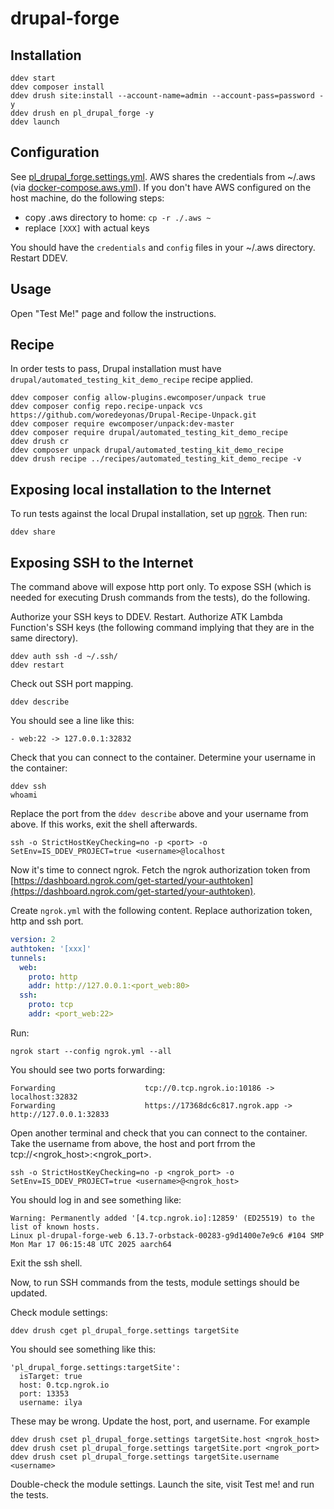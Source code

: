 # drupal-forge

## Installation

```shell
ddev start
ddev composer install
ddev drush site:install --account-name=admin --account-pass=password -y
ddev drush en pl_drupal_forge -y
ddev launch
```

## Configuration
See [pl_drupal_forge.settings.yml](web/modules/pl_drupal_forge/config/install/pl_drupal_forge.settings.yml).
AWS shares the credentials from ~/.aws (via [docker-compose.aws.yml](.ddev/docker-compose.aws.yml)).
If you don't have AWS configured on the host machine, do the following steps:
 - copy .aws directory to home: `cp -r ./.aws ~`
 - replace `[XXX]` with actual keys

You should have the `credentials` and `config` files in your ~/.aws directory.
Restart DDEV.

## Usage
Open "Test Me!" page and follow the instructions.

## Recipe

In order tests to pass, Drupal installation must have
`drupal/automated_testing_kit_demo_recipe` recipe applied.

```shell
ddev composer config allow-plugins.ewcomposer/unpack true
ddev composer config repo.recipe-unpack vcs https://github.com/woredeyonas/Drupal-Recipe-Unpack.git
ddev composer require ewcomposer/unpack:dev-master
ddev composer require drupal/automated_testing_kit_demo_recipe
ddev drush cr
ddev composer unpack drupal/automated_testing_kit_demo_recipe
ddev drush recipe ../recipes/automated_testing_kit_demo_recipe -v
```

## Exposing local installation to the Internet

To run tests against the local Drupal installation, set up
[ngrok](https://ngrok.com/docs/getting-started/?os=linux).
Then run:
```shell
ddev share
```

## Exposing SSH to the Internet
The command above will expose http port only. To expose SSH (which
is needed for executing Drush commands from the tests), do the following.

Authorize your SSH keys to DDEV. Restart.
Authorize ATK Lambda Function's SSH keys (the following command implying that they are
in the same directory).
```shell
ddev auth ssh -d ~/.ssh/
ddev restart
```

Check out SSH port mapping.
```shell
ddev describe
```

You should see a line like this:
```text
- web:22 -> 127.0.0.1:32832
```

Check that you can connect to the container. Determine your username in the container:
```shell
ddev ssh
whoami
```

Replace the port from the `ddev describe` above and your username from above. If this works, exit the shell afterwards.
```shell
ssh -o StrictHostKeyChecking=no -p <port> -o SetEnv=IS_DDEV_PROJECT=true <username>@localhost
```

Now it's time to connect ngrok. Fetch the ngrok authorization token from [https://dashboard.ngrok.com/get-started/your-authtoken](https://dashboard.ngrok.com/get-started/your-authtoken).

Create `ngrok.yml` with the following content. Replace authorization token, http and ssh port.
```yaml
version: 2
authtoken: '[xxx]'
tunnels:
  web:
    proto: http
    addr: http://127.0.0.1:<port_web:80>
  ssh:
    proto: tcp
    addr: <port_web:22>
```

Run:
```shell
ngrok start --config ngrok.yml --all
```

You should see two ports forwarding:
```text
Forwarding                    tcp://0.tcp.ngrok.io:10186 -> localhost:32832
Forwarding                    https://17368dc6c817.ngrok.app -> http://127.0.0.1:32833
```

Open another terminal and check that you can connect to the container. Take the username from above, 
the host and port frrom the tcp://<ngrok_host>:<ngrok_port>.
```shell
ssh -o StrictHostKeyChecking=no -p <ngrok_port> -o SetEnv=IS_DDEV_PROJECT=true <username>@<ngrok_host>
```

You should log in and see something like:
```shell
Warning: Permanently added '[4.tcp.ngrok.io]:12859' (ED25519) to the list of known hosts.
Linux pl-drupal-forge-web 6.13.7-orbstack-00283-g9d1400e7e9c6 #104 SMP Mon Mar 17 06:15:48 UTC 2025 aarch64
```

Exit the ssh shell.

Now, to run SSH commands from the tests, module settings should be updated.

Check module settings:
```shell
ddev drush cget pl_drupal_forge.settings targetSite
```

You should see something like this:
```shell
'pl_drupal_forge.settings:targetSite':
  isTarget: true
  host: 0.tcp.ngrok.io
  port: 13353
  username: ilya
```

These may be wrong. Update the host, port, and username. For example
```shell
ddev drush cset pl_drupal_forge.settings targetSite.host <ngrok_host>
ddev drush cset pl_drupal_forge.settings targetSite.port <ngrok_port>
ddev drush cset pl_drupal_forge.settings targetSite.username <username>
```

Double-check the module settings. Launch the site, visit Test me! and run the tests.
